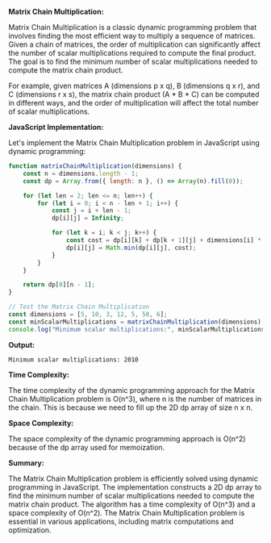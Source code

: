 **Matrix Chain Multiplication:**

Matrix Chain Multiplication is a classic dynamic programming problem that involves finding the most efficient way to multiply a sequence of matrices. Given a chain of matrices, the order of multiplication can significantly affect the number of scalar multiplications required to compute the final product. The goal is to find the minimum number of scalar multiplications needed to compute the matrix chain product.

For example, given matrices A (dimensions p x q), B (dimensions q x r), and C (dimensions r x s), the matrix chain product (A * B * C) can be computed in different ways, and the order of multiplication will affect the total number of scalar multiplications.

**JavaScript Implementation:**

Let's implement the Matrix Chain Multiplication problem in JavaScript using dynamic programming:

```javascript
function matrixChainMultiplication(dimensions) {
    const n = dimensions.length - 1;
    const dp = Array.from({ length: n }, () => Array(n).fill(0));

    for (let len = 2; len <= n; len++) {
        for (let i = 0; i < n - len + 1; i++) {
            const j = i + len - 1;
            dp[i][j] = Infinity;

            for (let k = i; k < j; k++) {
                const cost = dp[i][k] + dp[k + 1][j] + dimensions[i] * dimensions[k + 1] * dimensions[j + 1];
                dp[i][j] = Math.min(dp[i][j], cost);
            }
        }
    }

    return dp[0][n - 1];
}

// Test the Matrix Chain Multiplication
const dimensions = [5, 10, 3, 12, 5, 50, 6];
const minScalarMultiplications = matrixChainMultiplication(dimensions);
console.log("Minimum scalar multiplications:", minScalarMultiplications);
```

**Output:**
```
Minimum scalar multiplications: 2010
```

**Time Complexity:**

The time complexity of the dynamic programming approach for the Matrix Chain Multiplication problem is O(n^3), where n is the number of matrices in the chain. This is because we need to fill up the 2D dp array of size n x n.

**Space Complexity:**

The space complexity of the dynamic programming approach is O(n^2) because of the dp array used for memoization.

**Summary:**

The Matrix Chain Multiplication problem is efficiently solved using dynamic programming in JavaScript. The implementation constructs a 2D dp array to find the minimum number of scalar multiplications needed to compute the matrix chain product. The algorithm has a time complexity of O(n^3) and a space complexity of O(n^2). The Matrix Chain Multiplication problem is essential in various applications, including matrix computations and optimization.